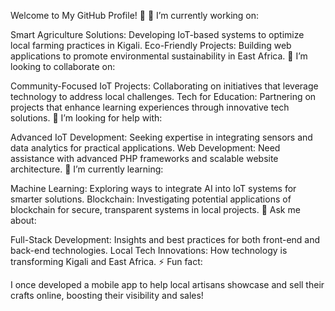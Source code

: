 Welcome to My GitHub Profile! 👋
🔭 I’m currently working on:

Smart Agriculture Solutions: Developing IoT-based systems to optimize local farming practices in Kigali.
Eco-Friendly Projects: Building web applications to promote environmental sustainability in East Africa.
👯 I’m looking to collaborate on:

Community-Focused IoT Projects: Collaborating on initiatives that leverage technology to address local challenges.
Tech for Education: Partnering on projects that enhance learning experiences through innovative tech solutions.
🤝 I’m looking for help with:

Advanced IoT Development: Seeking expertise in integrating sensors and data analytics for practical applications.
Web Development: Need assistance with advanced PHP frameworks and scalable website architecture.
🌱 I’m currently learning:

Machine Learning: Exploring ways to integrate AI into IoT systems for smarter solutions.
Blockchain: Investigating potential applications of blockchain for secure, transparent systems in local projects.
💬 Ask me about:

Full-Stack Development: Insights and best practices for both front-end and back-end technologies.
Local Tech Innovations: How technology is transforming Kigali and East Africa.
⚡ Fun fact:

I once developed a mobile app to help local artisans showcase and sell their crafts online, boosting their visibility and sales!
